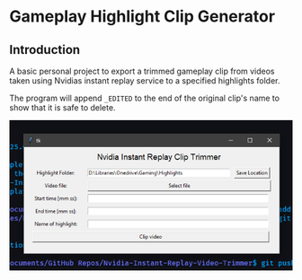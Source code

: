 # Gameplay Highlight Clip Generator
## Introduction
A basic personal project to export a trimmed gameplay clip from videos taken using Nvidias instant replay service to a specified highlights folder. 

The program will append `_EDITED` to the end of the original clip's name to show that it is safe to delete. 

![Screenshot of Program](screenshot.png)